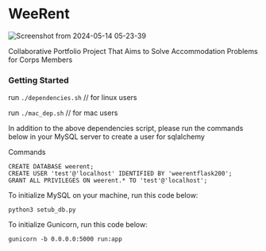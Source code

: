 # WeeRent

![Screenshot from 2024-05-14 05-23-39](https://github.com/hlb-git/WeeRent/assets/93451988/c8614db0-7550-4e15-ae57-0a09b0edc28e)

Collaborative Portfolio Project That Aims to Solve Accommodation Problems for Corps Members

### Getting Started
run ``` ./dependencies.sh ``` // for linux users

run ```./mac_dep.sh``` // for mac users


In addition to the above dependencies script, please run the commands below in your
MySQL server to create a user for sqlalchemy

Commands
```
CREATE DATABASE weerent;
CREATE USER 'test'@'localhost' IDENTIFIED BY 'weerentflask200';
GRANT ALL PRIVILEGES ON weerent.* TO 'test'@'localhost';
```
To initialize MySQL on your machine, run this code below:
```
python3 setub_db.py
```

To initialize Gunicorn, run this code below:
```
gunicorn -b 0.0.0.0:5000 run:app
```


